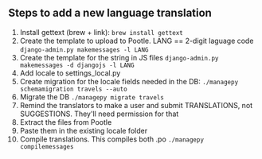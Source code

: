 Steps to add a new language translation
---------------------------------------

1. Install gettext (brew + link):
```brew install gettext```
2. Create the template to upload to Pootle. LANG == 2-digit laguage code
```django-admin.py makemessages -l LANG```
3. Create the template for the string in JS files
```django-admin.py makemessages -d djangojs -l LANG```
4. Add locale to settings_local.py
5. Create migration for the locale fields needed in the DB:
```./managepy schemamigration travels --auto```
6. Migrate the DB
```./managepy migrate travels```
7. Remind the translators to make a user and submit TRANSLATIONS, not SUGGESTIONS. They'll need permission for that
8. Extract the files from Pootle
9. Paste them in the existing locale folder
10. Compile translations. This compiles both .po
```./managepy compilemessages```
